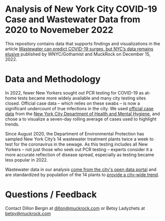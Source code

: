 # Analysis of New York City COVID-19 Case and Wastewater Data from 2020 to Novemeber 2022

This repository contains data that supports findings and visualizations in the article [Wastewater can predict COVID-19 surges, but NYC’s data remains elusive](link) published by WNYC/Gothamist and MuckRock on December 15, 2022. 


# Data and Methodology
In 2022, fewer New Yorkers sought out PCR testing for COVID-19 as at-home tests became more widely available and many city testing sites closed. Official case data – which relies on these swabs – is now a significant undercount of true infections in the city. We used [official case data](https://github.com/DillonBergin/nyc_wastewater/blob/main/data/raw/cases-by-day.csv) from the [New York City Department of Health and Mental Hygiene](https://github.com/nychealth/coronavirus-data), and chose a to visualize a seven-day rolling average of cases used to highlight trends. 

Since August 2020, the Department of Environmental Protection has sampled New York City’s 14 wastewater treatment plants twice a week to test for the coronavirus in the sewage. As this testing includes all New Yorkers – not just those who seek out PCR testing – experts consider it a more accurate reflection of disease spread, especially as testing became less popular in 2022. 

Wastewater data in our analysis [come from the city's open data portal](https://data.cityofnewyork.us/Health/SARS-CoV-2-concentrations-measured-in-NYC-Wastewat/f7dc-2q9f/) and are standardized by population of the 14 plants to [provide a city-wide trend](https://github.com/DillonBergin/nyc_wastewater/blob/main/data/processed/wasterwater_daily_avg.csv). 


# Questions / Feedback
Contact Dillon Bergin at dillon@muckrock.com or Betsy Ladyzhets at betsy@muckrock.com 
